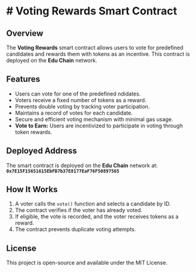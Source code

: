 # # Voting Rewards Smart Contract

## Overview
The **Voting Rewards** smart contract allows users to vote for predefined candidates and rewards them with tokens as an incentive. This contract is deployed on the **Edu Chain** network.

## Features
- Users can vote for one of the predefined ndidates.
- Voters receive a fixed number of tokens as a reward.
- Prevents double voting by tracking voter participation.
- Maintains a record of votes for each candidate.
- Secure and efficient voting mechanism with minimal gas usage.
- **Vote to Earn:** Users are incentivized to participate in voting through token rewards.

## Deployed Address
The smart contract is deployed on the **Edu Chain** network at:
**`0x7E15F15651615EbFB7b37E8177EaF76F50897565`**

## How It Works
1. A voter calls the `vote()` function and selects a candidate by ID.
2. The contract verifies if the voter has already voted.
3. If eligible, the vote is recorded, and the voter receives tokens as a reward.
4. The contract prevents duplicate voting attempts.

## License
This project is open-source and available under the MIT License.

